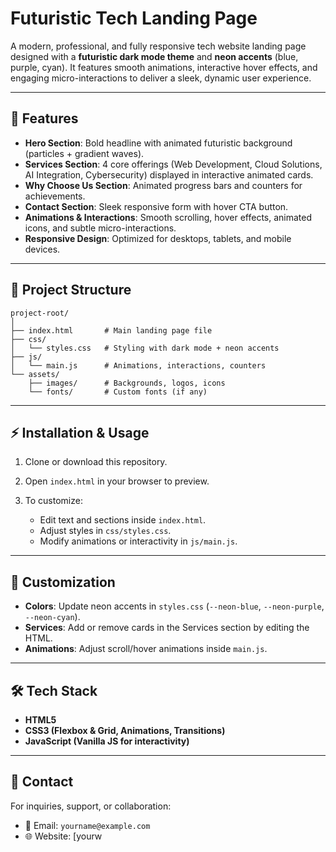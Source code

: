 # Futuristic Tech Landing Page

A modern, professional, and fully responsive tech website landing page designed with a **futuristic dark mode theme** and **neon accents** (blue, purple, cyan). It features smooth animations, interactive hover effects, and engaging micro-interactions to deliver a sleek, dynamic user experience.

---

## 🚀 Features

* **Hero Section**: Bold headline with animated futuristic background (particles + gradient waves).
* **Services Section**: 4 core offerings (Web Development, Cloud Solutions, AI Integration, Cybersecurity) displayed in interactive animated cards.
* **Why Choose Us Section**: Animated progress bars and counters for achievements.
* **Contact Section**: Sleek responsive form with hover CTA button.
* **Animations & Interactions**: Smooth scrolling, hover effects, animated icons, and subtle micro-interactions.
* **Responsive Design**: Optimized for desktops, tablets, and mobile devices.

---

## 📂 Project Structure

```
project-root/
│
├── index.html       # Main landing page file
├── css/
│   └── styles.css   # Styling with dark mode + neon accents
├── js/
│   └── main.js      # Animations, interactions, counters
└── assets/
    ├── images/      # Backgrounds, logos, icons
    └── fonts/       # Custom fonts (if any)
```

---

## ⚡ Installation & Usage

1. Clone or download this repository.
2. Open `index.html` in your browser to preview.
3. To customize:

   * Edit text and sections inside `index.html`.
   * Adjust styles in `css/styles.css`.
   * Modify animations or interactivity in `js/main.js`.

---

## 🎨 Customization

* **Colors**: Update neon accents in `styles.css` (`--neon-blue`, `--neon-purple`, `--neon-cyan`).
* **Services**: Add or remove cards in the Services section by editing the HTML.
* **Animations**: Adjust scroll/hover animations inside `main.js`.

---

## 🛠️ Tech Stack

* **HTML5**
* **CSS3 (Flexbox & Grid, Animations, Transitions)**
* **JavaScript (Vanilla JS for interactivity)**

---

## 📧 Contact

For inquiries, support, or collaboration:

* 📩 Email: `yourname@example.com`
* 🌐 Website: [yourw
